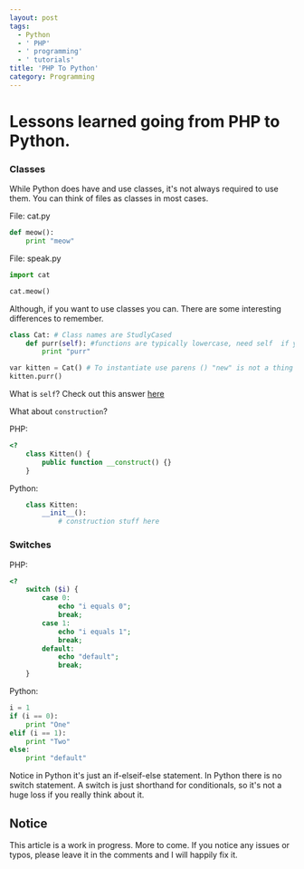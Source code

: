 ```yaml
---
layout: post
tags:
  - Python
  - ' PHP'
  - ' programming'
  - ' tutorials'
title: 'PHP To Python'
category: Programming
---
```

# Lessons learned going from PHP to Python.

### Classes

While Python does have and use classes, it's not always required to use them. You can think of files as classes in most cases. 

File:  cat.py

```python
def meow():
	print "meow"
```

File: speak.py

```python
import cat

cat.meow()
```

Although, if you want to use classes you can. There are some interesting differences to remember.

```python
class Cat: # Class names are StudlyCased
	def purr(self): #functions are typically lowercase, need self  if you aren't passing params
		print "purr"

var kitten = Cat() # To instantiate use parens () "new" is not a thing in python
kitten.purr()
```

What is `self`? Check out this answer [here](http://stackoverflow.com/a/21366809/1227343)

What about `construction`? 

PHP: 

```php
<?
	class Kitten() {
		public function __construct() {}
	}
```

Python:

```python
	class Kitten:
		__init__():
			# construction stuff here
```

### Switches

PHP:

```php
<?
	switch ($i) {
		case 0:
			echo "i equals 0";
			break;
		case 1:
			echo "i equals 1";
			break;
		default:
			echo "default";
			break;
	}
```

Python:

```python
i = 1
if (i == 0):
	print "One"
elif (i == 1):
	print "Two"
else:
	print "default"
```
Notice in Python it's just an if-elseif-else statement. In Python there is no switch statement. A switch is just shorthand for conditionals, so it's not a huge loss if you really think about it.


## Notice
This article is a work in progress. More to come. If you notice any issues or typos, please leave it in the comments and I will happily fix it. 
